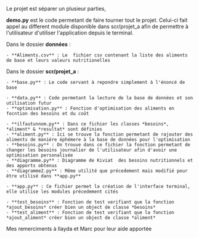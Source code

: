 Le projet est séparer un plusieur parties,

**demo.py** est le code permetant de faire tourner tout le projet. Celui-ci fait appel au different module disponible dans scr/projet_a afin de permettre à l'utilisateur d'utiliser l'application depuis le terminal.


Dans le dossier **données** :

    - **Aliments.csv** : Le  fichier csv contenant la liste des aliments de base et leurs valeurs nutritionelles


Dans le dossier **scr/projet_a** :

    - **base.py** : Le code servant à repondre simplement à l'énoncé de base 

    - **data.py** : Code permetant la lecture de la base de données et son utilisation futur
    - **optimisation.py** : Fonction d'optimisation des aliments en focntion des besoins et du coût
    
    - **ilfautunnom.py** : Dans ce fichier les classes *besoins*, *aliment* & *resultat* sont définies
    - **aliment.py** : Ici se trouve la fonction permetant de rajouter des aliments de maniére éphémere à la base de données pour l'optimisation
    - **besoins.py** : On trouve dans ce fichier la fonction permetant de changer les besoins journalier de l'utilisateur afin d'avoir une optimisation personalisée
    - **diagramme.py** : Diagramme de Kiviat  des besoins nutritionnels et des apports obtenus
    - **diagramme2.py** : Même utilité que précedement mais modifié pour être utilisé dans **app.py**

    - **app.py** : Ce fichier permet la création de l'interface terminal, elle utilise les modules précedement cités

    - **test_besoins** : Fonction de test verifiant que la fonction *ajout_besoins* créer bien un object de classe *besoins*
    - **test_aliment** : Fonction de test verifiant que la fonction *ajout_aliment* créer bien un object de classe *aliment*







Mes remerciments à Ilayda et Marc pour leur aide apportée
